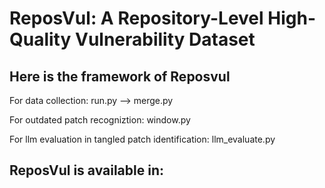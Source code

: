 # ReposVul: A Repository-Level High-Quality Vulnerability Dataset

## Here is the framework of Reposvul

  For data collection: run.py --> merge.py
  
  For outdated patch recogniztion: window.py
  
  For llm evaluation in tangled patch identification: llm_evaluate.py

## ReposVul is available in:
